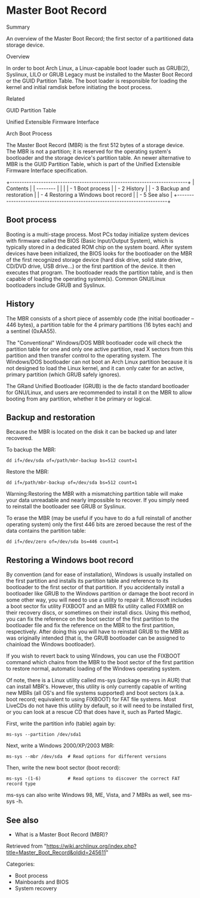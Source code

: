 Master Boot Record
==================

Summary

An overview of the Master Boot Record; the first sector of a partitioned
data storage device.

Overview

In order to boot Arch Linux, a Linux-capable boot loader such as
GRUB(2), Syslinux, LILO or GRUB Legacy must be installed to the Master
Boot Record or the GUID Partition Table. The boot loader is responsible
for loading the kernel and initial ramdisk before initiating the boot
process.

Related

GUID Partition Table

Unified Extensible Firmware Interface

Arch Boot Process

The Master Boot Record (MBR) is the first 512 bytes of a storage device.
The MBR is not a partition; it is reserved for the operating system's
bootloader and the storage device's partition table. An newer
alternative to MBR is the GUID Partition Table, which is part of the
Unified Extensible Firmware Interface specification.

+--------------------------------------------------------------------------+
| Contents                                                                 |
| --------                                                                 |
|                                                                          |
| -   1 Boot process                                                       |
| -   2 History                                                            |
| -   3 Backup and restoration                                             |
| -   4 Restoring a Windows boot record                                    |
| -   5 See also                                                           |
+--------------------------------------------------------------------------+

Boot process
------------

Booting is a multi-stage process. Most PCs today initialize system
devices with firmware called the BIOS (Basic Input/Output System), which
is typically stored in a dedicated ROM chip on the system board. After
system devices have been initialized, the BIOS looks for the bootloader
on the MBR of the first recognized storage device (hard disk drive,
solid state drive, CD/DVD drive, USB drive...) or the first partition of
the device. It then executes that program. The bootloader reads the
partition table, and is then capable of loading the operating system(s).
Common GNU/Linux bootloaders include GRUB and Syslinux.

History
-------

The MBR consists of a short piece of assembly code (the initial
bootloader – 446 bytes), a partition table for the 4 primary partitions
(16 bytes each) and a sentinel (0xAA55).

The "Conventional" Windows/DOS MBR bootloader code will check the
partition table for one and only one active partition, read X sectors
from this partition and then transfer control to the operating system.
The Windows/DOS bootloader can not boot an Arch Linux partition because
it is not designed to load the Linux kernel, and it can only cater for
an active, primary partition (which GRUB safely ignores).

The GRand Unified Bootloader (GRUB) is the de facto standard bootloader
for GNU/Linux, and users are recommended to install it on the MBR to
allow booting from any partition, whether it be primary or logical.

Backup and restoration
----------------------

Because the MBR is located on the disk it can be backed up and later
recovered.

To backup the MBR:

    dd if=/dev/sda of=/path/mbr-backup bs=512 count=1

Restore the MBR:

    dd if=/path/mbr-backup of=/dev/sda bs=512 count=1

Warning:Restoring the MBR with a mismatching partition table will make
your data unreadable and nearly impossible to recover. If you simply
need to reinstall the bootloader see GRUB or Syslinux.

To erase the MBR (may be useful if you have to do a full reinstall of
another operating system) only the first 446 bits are zeroed because the
rest of the data contains the partition table:

    dd if=/dev/zero of=/dev/sda bs=446 count=1

Restoring a Windows boot record
-------------------------------

By convention (and for ease of installation), Windows is usually
installed on the first partition and installs its partition table and
reference to its bootloader to the first sector of that partition. If
you accidentally install a bootloader like GRUB to the Windows partition
or damage the boot record in some other way, you will need to use a
utility to repair it. Microsoft includes a boot sector fix utility
FIXBOOT and an MBR fix utility called FIXMBR on their recovery discs, or
sometimes on their install discs. Using this method, you can fix the
reference on the boot sector of the first partition to the bootloader
file and fix the reference on the MBR to the first partition,
respectively. After doing this you will have to reinstall GRUB to the
MBR as was originally intended (that is, the GRUB bootloader can be
assigned to chainload the Windows bootloader).

If you wish to revert back to using Windows, you can use the FIXBOOT
command which chains from the MBR to the boot sector of the first
partition to restore normal, automatic loading of the Windows operating
system.

Of note, there is a Linux utility called ms-sys (package ms-sys in AUR)
that can install MBR's. However, this utility is only currently capable
of writing new MBRs (all OS's and file systems supported) and boot
sectors (a.k.a. boot record; equivalent to using FIXBOOT) for FAT file
systems. Most LiveCDs do not have this utility by default, so it will
need to be installed first, or you can look at a rescue CD that does
have it, such as Parted Magic.

First, write the partition info (table) again by:

    ms-sys --partition /dev/sda1

Next, write a Windows 2000/XP/2003 MBR:

    ms-sys --mbr /dev/sda  # Read options for different versions

Then, write the new boot sector (boot record):

    ms-sys -(1-6)          # Read options to discover the correct FAT record type

ms-sys can also write Windows 98, ME, Vista, and 7 MBRs as well, see
ms-sys -h.

See also
--------

-   What is a Master Boot Record (MBR)?

Retrieved from
"https://wiki.archlinux.org/index.php?title=Master_Boot_Record&oldid=245611"

Categories:

-   Boot process
-   Mainboards and BIOS
-   System recovery
